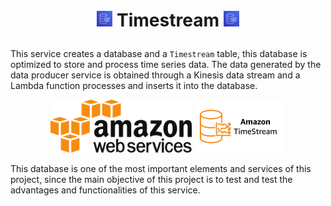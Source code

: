 # <p align="center"> <img src="assets/imgs/timestream_logo.png" width="5%"/> **Timestream** <img src="assets/imgs/timestream_logo.png" width="5%"/> </p>

This service creates a database and a `Timestream` table, this database is optimized to store and process time series data. The data generated by the data producer service is obtained through a Kinesis data stream and a Lambda function processes and inserts it into the database.

<p align="center">
    <img src="assets/imgs/aws_logo.png" width="45%"/>
    <img src="assets/imgs/timestream_big_logo.png" width="29%"/>
</p>

This database is one of the most important elements and services of this project, since the main objective of this project is to test and test the advantages and functionalities of this service.
